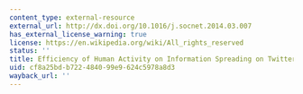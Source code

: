 ```yaml
---
content_type: external-resource
external_url: http://dx.doi.org/10.1016/j.socnet.2014.03.007
has_external_license_warning: true
license: https://en.wikipedia.org/wiki/All_rights_reserved
status: ''
title: Efficiency of Human Activity on Information Spreading on Twitter
uid: cf8a25bd-b722-4840-99e9-624c5978a8d3
wayback_url: ''
---
```


